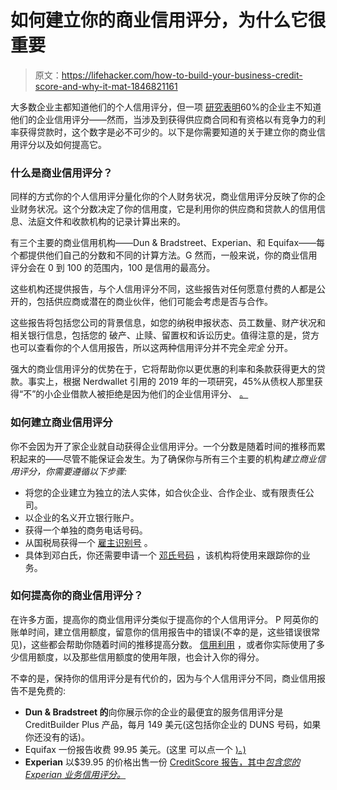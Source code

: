# 如何建立你的商业信用评分，为什么它很重要

> 原文：<https://lifehacker.com/how-to-build-your-business-credit-score-and-why-it-mat-1846821161>

大多数企业主都知道他们的个人信用评分，但一项 [研究表明](https://www.nationalfunding.com/blog/business-loans-bad-credit/)60%的企业主不知道他们的企业信用评分——然而，当涉及到获得供应商合同和有资格以有竞争力的利率获得贷款时，这个数字是必不可少的。以下是你需要知道的关于建立你的商业信用评分以及如何提高它。



### **什么是商业信用评分？**

同样的方式你的个人信用评分量化你的个人财务状况，商业信用评分反映了你的企业财务状况。这个分数决定了你的信用度，它是利用你的供应商和贷款人的信用信息、法庭文件和收款机构的记录计算出来的。

有三个主要的商业信用机构——Dun & Bradstreet、Experian、和 Equifax——每个都提供他们自己的分数和不同的计算方法。G 然而，一般来说，你的商业信用评分会在 0 到 100 的范围内，100 是信用的最高分。

这些机构还提供报告，与个人信用评分不同，这些报告对任何愿意付费的人都是公开的，包括供应商或潜在的商业伙伴，他们可能会考虑是否与合作。

这些报告将包括您公司的背景信息，如您的纳税申报状态、员工数量、财产状况和相关银行信息，包括您的 破产、止赎、留置权和诉讼历史。值得注意的是，贷方也可以查看你的个人信用报告，所以这两种信用评分并不完全*完全* 分开。

强大的商业信用评分的优势在于，它将帮助你以更优惠的利率和条款获得更大的贷款。事实上，根据 Nerdwallet 引用的 2019 年的一项研究，45%从债权人那里获得“不”的小企业借款人被拒绝是因为他们的企业信用评分、 [。](https://www.nerdwallet.com/article/small-business/how-to-build-business-credit-small-business-loans#:~:text=Forty%2Dfive%20percent%20of%20small,%2C%20Atlanta%2C%20Cleveland%20and%20Philadelphia.) 

### **如何建立商业信用评分**

你不会因为开了家企业就自动获得企业信用评分。一个分数是随着时间的推移而累积起来的——尽管不能保证会发生。为了确保你与所有三个主要的机构*建立商业信用评分，你需要遵循以下步骤:*

*   将您的企业建立为独立的法人实体，如合伙企业、合作企业、或有限责任公司。
*   以企业的名义开立银行账户。
*   获得一个单独的商务电话号码。
*   从国税局获得一个 [雇主识别号](https://www.irs.gov/businesses/small-businesses-self-employed/employer-id-numbers) 。
*   具体到邓白氏，你还需要申请一个 [邓氏号码](https://www.dnb.com/duns-number/get-a-duns.html) ，该机构将使用来跟踪你的业务。

### 如何提高你的商业信用评分？

在许多方面，提高你的商业信用评分类似于提高你的个人信用评分。 P 阿英你的账单时间，建立信用额度，留意你的信用报告中的错误(不幸的是，这些错误很常见)，这些都会帮助你随着时间的推移提高分数。 [信用利用](https://www.investopedia.com/terms/c/credit-utilization-rate.asp) ，或者你实际使用了多少信用额度，以及那些信用额度的使用年限，也会计入你的得分。

不幸的是，保持你的信用评分是有代价的，因为与个人信用评分不同，商业信用报告不是免费的:

*   **Dun & Bradstreet 的**向你展示你的企业的最便宜的服务信用评分是 CreditBuilder Plus 产品，每月 149 美元(这包括你企业的 DUNS 号码，如果你还没有的话)。
*   Equifax 一份报告收费 99.95 美元。(这里 可以点一个 [)。)](https://www.equifax.com/business/business-credit-reports-small-business/)
*   **Experian** 以$39.95 的价格出售一份 [CreditScore 报告，其中*包含您的 Experian 业务信用评分。*](https://sbcr.experian.com/pdp.aspx?pg=Sample&hdr=PP&link=5558)